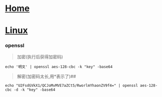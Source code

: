 # [Home](../README.md)
# [Linux]()

### openssl
> 加密(执行后获得加密码)

```shell
echo '明文' | openssl aes-128-cbc -k "key" -base64
```

>解密(加密码太长,用*表示了)##

```shell
echo "U2FsdGVkX1/QCJoMvMVE7aZCt5/RworlmYhaonZV9f4=" | openssl aes-128-cbc -d -k "key" -base64
```